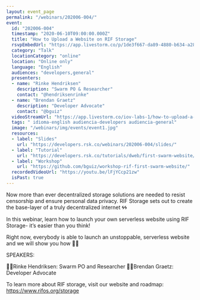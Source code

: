 ```yaml
---
layout: event_page
permalink: "/webinars/202006-004/"
event:
  id: "202006-004"
  timestamp: "2020-06-10T09:00:00.000Z"
  title: "How to Upload a Website on RIF Storage"
  rsvpEmbedUrl: "https://app.livestorm.co/p/1de3f667-da89-4880-b634-a28f30e544c2/form"
  category: "Talk"
  locationCategory: "online"
  location: "Online only"
  language: "English"
  audiences: "developers,general"
  presenters:
  - name: "Rinke Hendriksen"
    description: "Swarm PO & Researcher"
    contact: "@hendriksenrinke"
  - name: "Brendan Graetz"
    description: "Developer Advocate"
    contact: "@bguiz"
  videoStreamUrl: "https://app.livestorm.co/iov-labs-1/how-to-upload-a-website-on-rif-storage"
  tags: " idioma-english audiencia-developers audiencia-general"
  image: "/webinars/img/events/event1.jpg"
  resources:
  - label: "Slides"
    url: "https://developers.rsk.co/webinars/202006-004/slides/"
  - label: "Tutorial"
    url: "https://developers.rsk.co/tutorials/dweb/first-swarm-website/"
  - label: "Workshop"
    url: "https://github.com/bguiz/workshop-rif-first-swarm-website/"
  recordedVideoUrl: "https://youtu.be/lFjYCcp21zw"
  isPast: true
---
```



Now more than ever decentralized storage solutions are needed to resist censorship and ensure personal data privacy. RIF Storage sets out to create the base-layer of a truly decentralized internet 🌀🌀

In this webinar, learn how to launch your own serverless website using RIF Storage- it’s easier than you think! 

Right now, everybody is able to launch an unstoppable, serverless website and we will show you how 💪💪

SPEAKERS:

👨‍💻Rinke Hendriksen: Swarm PO and Researcher
👨‍💻Brendan Graetz: Developer Advocate

To learn more about RIF storage, visit our website and roadmap: https://www.rifos.org/storage


